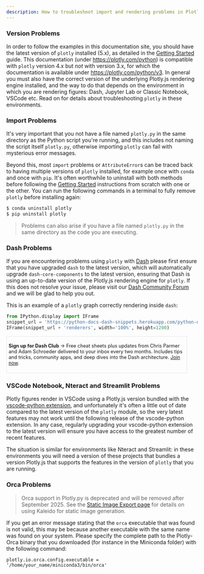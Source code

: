 ```yaml
---
description: How to troubleshoot import and rendering problems in Plotly with Python.
---
```

<!-- #region -->
### Version Problems

In order to follow the examples in this documentation site, you should have the latest version of `plotly` installed (5.x), as detailed in the [Getting Started](getting-started.md) guide. This documentation (under https://plotly.com/python) is compatible with `plotly` version 4.x but *not* with version 3.x, for which the documentation is available under https://plotly.com/python/v3. In general you must also have the correct version of the underlying Plotly.js rendering engine installed, and the way to do that depends on the environment in which you are rendering figures: Dash, Jupyter Lab or Classic Notebook, VSCode etc. Read on for details about troubleshooting `plotly` in these environments.

### Import Problems

It's very important that you not have a file named `plotly.py` in the same directory as the Python script you're running, and this includes not naming the script itself `plotly.py`, otherwise importing `plotly` can fail with mysterious error messages.

Beyond this, most `import` problems or `AttributeError`s can be traced back to having multiple versions of `plotly` installed, for example once with `conda` and once with `pip`. It's often worthwhile to uninstall with both methods before following the [Getting Started](getting-started.md) instructions from scratch with one or the other. You can run the following commands in a terminal to fully remove `plotly` before installing again:

```bash
$ conda uninstall plotly
$ pip uninstall plotly
```

> Problems can also arise if you have a file named `plotly.py` in the same directory as the code you are executing.

### Dash Problems

If you are encountering problems using `plotly` with [Dash](https://dash.plotly.com/) please first ensure that you have upgraded `dash` to the latest version, which will automatically upgrade `dash-core-components` to the latest version, ensuring that Dash is using an up-to-date version of the Plotly.js rendering engine for `plotly`. If this does not resolve your issue, please visit our [Dash Community Forum](https://community.plotly.com/) and we will be glad to help you out.

This is an example of a `plotly` graph correctly rendering inside `dash`:
<!-- #endregion -->

```python hide_code=true
from IPython.display import IFrame
snippet_url = 'https://python-docs-dash-snippets.herokuapp.com/python-docs-dash-snippets/'
IFrame(snippet_url + 'renderers', width='100%', height=1200)
```

<div style="font-size: 0.9em;"><div style="width: calc(100% - 30px); box-shadow: none; border: thin solid rgb(229, 229, 229);"><div style="padding: 5px;"><div><p><strong>Sign up for Dash Club</strong> → Free cheat sheets plus updates from Chris Parmer and Adam Schroeder delivered to your inbox every two months. Includes tips and tricks, community apps, and deep dives into the Dash architecture.
<u><a href="https://go.plotly.com/dash-club?utm_source=Dash+Club+2022&utm_medium=graphing_libraries&utm_content=inline">Join now</a></u>.</p></div></div></div></div>


### VSCode Notebook, Nteract and Streamlit Problems

Plotly figures render in VSCode using a Plotly.js version bundled with the [vscode-python extension](https://code.visualstudio.com/docs/languages/python), and unfortunately it's often a little out of date compared to the latest version of the `plotly` module, so the very latest features may not work until the following release of the vscode-python extension. In any case, regularly upgrading your vscode-python extension to the latest version will ensure you have access to the greatest number of recent features.

The situation is similar for environments like Nteract and Streamlit: in these environments you will need a version of these projects that bundles a version Plotly.js that supports the features in the version of `plotly` that you are running.

### Orca Problems

> Orca support in Plotly.py is deprecated and will be removed after September 2025. See the [Static Image Export page](static-image-export.md) for details on using Kaleido for static image generation.

If you get an error message stating that the `orca` executable that was found is not valid, this may be because another executable with the same name was found on your system. Please specify the complete path to the Plotly-Orca binary that you downloaded (for instance in the Miniconda folder) with the following command:

`plotly.io.orca.config.executable = '/home/your_name/miniconda3/bin/orca'`
